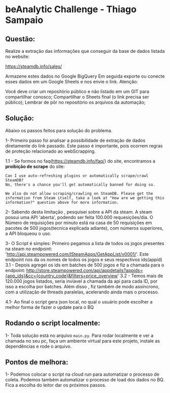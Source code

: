 # beAnalytic Challenge - Thiago Sampaio

## Questão:

Realize a extração das informações que conseguir da base de dados listada no website:

https://steamdb.info/sales/

Armazene estes dados no Google BigQuery
Em seguida exporte ou conecte esses dados em um Google Sheets e nos envie o link.
Atenção:

Você deve criar um repositório público e não listado em um GIT para compartilhar conosco;
Compartilhar o Sheets final (o link precisa ser público);
Lembrar de pôr no repositório os arquivos da automação;

## Solução:
Abaixo os passos feitos para solução do problema.

1- Primeiro passo foi analisar a possibilidade de extração de dados diretamente do link passado. Este passo é importante, pois ocorrem regras de proteção relacionado ao webScrapping.

1.1 -  Se formos no faq(https://steamdb.info/faq/) do site, encontramos a <b>proibição de scrape</b> do site:
```
Can I use auto-refreshing plugins or automatically scrape/crawl SteamDB?
No, there's a chance you'll get automatically banned for doing so.

We also do not allow scraping/crawling on SteamDB. Please get the information from Steam itself, take a look at "How are we getting this information?" question above for more information.
```

2- Sabendo desta limitação , pesquisei sobre a API da steam. A steam possui uma API 'aberta', podendo ser feita 100.000 requesições/dia. O Número de requisições por minuto está na casa de 50 requisições em pacotes de 500 jogos(tecnica explicada adiante), com números superiores, a API bloqueou o uso.

3- O Script é simples: Primeiro pegamos a lista de todos os jogos presentes na steam no endpoint: 'http://api.steampowered.com/ISteamApps/GetAppList/v0001/'. Este endpoint nos da os nomes de todos os jogos e seus respectivos ids(appid)
3.1 - Depois agregei os ids em batches de 500 jogos e fiz a chamada para o endpoint: http://store.steampowered.com/api/appdetails?appids={app_ids}&cc={country_code}&filters=price_overview'
3.2 - Temos mais de 120.000 jogos listados, seria invíavel a chamada da api para cada ID, por isso a escolha por batches. Além disso , fiz também de modo assíncrono, com a utilização de threads paralelas, acelerando ainda mais o processo.

4.1- Ao final o script gera json local, no qual o usuário pode escolher a melhor forma de fazer o update para o BQ

## Rodando o script localmente:
1- Toda solução está no arquivo `main.py`. Para rodar localmente e ver a chamada no seu pc, faça um ambiente virtual para este projeto, instale as dependências e rode o arquivo.


## Pontos de melhora:
1- Podemos colocar o script na cloud run para automatizar o processo de coleta. Podemos também automatizar o processo de load dos dados no BQ. Fica a escolha do leitor dar os próximos passos.

